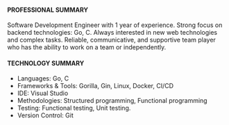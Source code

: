 <!--
**Arvph/arvph** is a ✨ _special_ ✨ repository because its `README.md` (this file) appears on your GitHub profile.

Here are some ideas to get you started:
- 🔭 I’m currently working on ...
- 🌱 I’m currently learning ...
- 👯 I’m looking to collaborate on ...
- 🤔 I’m looking for help with ...
- 💬 Ask me about ...
- 📫 How to reach me: ...
- 😄 Pronouns: ...
- ⚡ Fun fact: ...
-->

<!--Currently I'm a student of "School 21".-->


#### PROFESSIONAL SUMMARY
Software Development Engineer with 1 year of experience. Strong focus on backend technologies: Go, C. Always interested in new web technologies and complex tasks. Reliable, communicative, and supportive team player who has the ability to work on a team or independently. 

#### TECHNOLOGY SUMMARY
- Languages:	Go, C
- Frameworks & Tools:	Gorilla, Gin, Linux, Docker, CI/CD
- IDE:	Visual Studio
- Methodologies: Structured programming, Functional programming
- Testing:	Functional testing, Unit testing.
- Version Control:	Git

